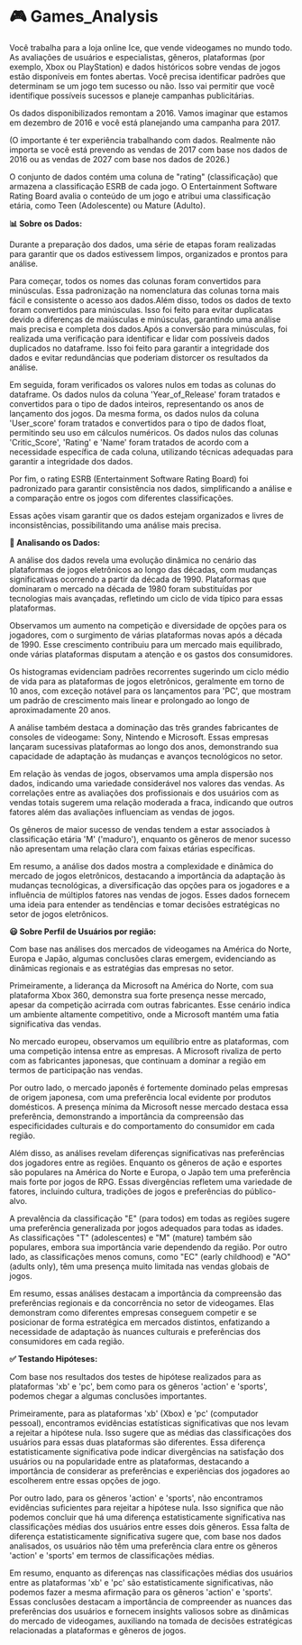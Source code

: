 # :video_game: Games_Analysis

Você trabalha para a loja online Ice, que vende videogames no mundo todo. As avaliações de usuários e especialistas, gêneros, plataformas (por exemplo, Xbox ou PlayStation) e dados históricos sobre vendas de jogos estão disponíveis em fontes abertas. Você precisa identificar padrões que determinam se um jogo tem sucesso ou não. Isso vai permitir que você identifique possíveis sucessos e planeje campanhas publicitárias.

Os dados disponibilizados remontam a 2016. Vamos imaginar que estamos em dezembro de 2016 e você está planejando uma campanha para 2017.

(O importante é ter experiência trabalhando com dados. Realmente não importa se você está prevendo as vendas de 2017 com base nos dados de 2016 ou as vendas de 2027 com base nos dados de 2026.)

O conjunto de dados contém uma coluna de "rating" (classificação) que armazena a classificação ESRB de cada jogo. O Entertainment Software Rating Board avalia o conteúdo de um jogo e atribui uma classificação etária, como Teen (Adolescente) ou Mature (Adulto).

**:bar_chart: Sobre os Dados:**

Durante a preparação dos dados, uma série de etapas foram realizadas para garantir que os dados estivessem limpos, organizados e prontos para análise.

Para começar, todos os nomes das colunas foram convertidos para minúsculas. Essa padronização na nomenclatura das colunas torna mais fácil e consistente o acesso aos dados.Além disso, todos os dados de texto foram convertidos para minúsculas. Isso foi feito para evitar duplicatas devido a diferenças de maiúsculas e minúsculas, garantindo uma análise mais precisa e completa dos dados.Após a conversão para minúsculas, foi realizada uma verificação para identificar e lidar com possíveis dados duplicados no dataframe. Isso foi feito para garantir a integridade dos dados e evitar redundâncias que poderiam distorcer os resultados da análise.

Em seguida, foram verificados os valores nulos em todas as colunas do dataframe. Os dados nulos da coluna 'Year_of_Release' foram tratados e convertidos para o tipo de dados inteiros, representando os anos de lançamento dos jogos. Da mesma forma, os dados nulos da coluna 'User_score' foram tratados e convertidos para o tipo de dados float, permitindo seu uso em cálculos numéricos.
Os dados nulos das colunas 'Critic_Score', 'Rating' e 'Name' foram tratados de acordo com a necessidade específica de cada coluna, utilizando técnicas adequadas para garantir a integridade dos dados.

Por fim, o rating ESRB (Entertainment Software Rating Board) foi padronizado para garantir consistência nos dados, simplificando a análise e a comparação entre os jogos com diferentes classificações.

Essas ações visam garantir que os dados estejam organizados e livres de inconsistências, possibilitando uma análise mais precisa.


**:mag_right: Analisando os Dados:**

A análise dos dados revela uma evolução dinâmica no cenário das plataformas de jogos eletrônicos ao longo das décadas, com mudanças significativas ocorrendo a partir da década de 1990. Plataformas que dominaram o mercado na década de 1980 foram substituídas por tecnologias mais avançadas, refletindo um ciclo de vida típico para essas plataformas.

Observamos um aumento na competição e diversidade de opções para os jogadores, com o surgimento de várias plataformas novas após a década de 1990. Esse crescimento contribuiu para um mercado mais equilibrado, onde várias plataformas disputam a atenção e os gastos dos consumidores.

Os histogramas evidenciam padrões recorrentes sugerindo um ciclo médio de vida para as plataformas de jogos eletrônicos, geralmente em torno de 10 anos, com exceção notável para os lançamentos para 'PC', que mostram um padrão de crescimento mais linear e prolongado ao longo de aproximadamente 20 anos.

A análise também destaca a dominação das três grandes fabricantes de consoles de videogame: Sony, Nintendo e Microsoft. Essas empresas lançaram sucessivas plataformas ao longo dos anos, demonstrando sua capacidade de adaptação às mudanças e avanços tecnológicos no setor.

Em relação às vendas de jogos, observamos uma ampla dispersão nos dados, indicando uma variedade considerável nos valores das vendas. As correlações entre as avaliações dos profissionais e dos usuários com as vendas totais sugerem uma relação moderada a fraca, indicando que outros fatores além das avaliações influenciam as vendas de jogos.

Os gêneros de maior sucesso de vendas tendem a estar associados à classificação etária 'M' ('maduro'), enquanto os gêneros de menor sucesso não apresentam uma relação clara com faixas etárias específicas.

Em resumo, a análise dos dados mostra a complexidade e dinâmica do mercado de jogos eletrônicos, destacando a importância da adaptação às mudanças tecnológicas, a diversificação das opções para os jogadores e a influência de múltiplos fatores nas vendas de jogos. Esses dados fornecem uma ideia para entender as tendências e tomar decisões estratégicas no setor de jogos eletrônicos.

**:smiley: Sobre Perfil de Usuários por região:**

Com base nas análises dos mercados de videogames na América do Norte, Europa e Japão, algumas conclusões claras emergem, evidenciando as dinâmicas regionais e as estratégias das empresas no setor.

Primeiramente, a liderança da Microsoft na América do Norte, com sua plataforma Xbox 360, demonstra sua forte presença nesse mercado, apesar da competição acirrada com outras fabricantes. Esse cenário indica um ambiente altamente competitivo, onde a Microsoft mantém uma fatia significativa das vendas.

No mercado europeu, observamos um equilíbrio entre as plataformas, com uma competição intensa entre as empresas. A Microsoft rivaliza de perto com as fabricantes japonesas, que continuam a dominar a região em termos de participação nas vendas.

Por outro lado, o mercado japonês é fortemente dominado pelas empresas de origem japonesa, com uma preferência local evidente por produtos domésticos. A presença mínima da Microsoft nesse mercado destaca essa preferência, demonstrando a importância da compreensão das especificidades culturais e do comportamento do consumidor em cada região.

Além disso, as análises revelam diferenças significativas nas preferências dos jogadores entre as regiões. Enquanto os gêneros de ação e esportes são populares na América do Norte e Europa, o Japão tem uma preferência mais forte por jogos de RPG. Essas divergências refletem uma variedade de fatores, incluindo cultura, tradições de jogos e preferências do público-alvo.

A prevalência da classificação "E" (para todos) em todas as regiões sugere uma preferência generalizada por jogos adequados para todas as idades. As classificações "T" (adolescentes) e "M" (mature) também são populares, embora sua importância varie dependendo da região. Por outro lado, as classificações menos comuns, como "EC" (early childhood) e "AO" (adults only), têm uma presença muito limitada nas vendas globais de jogos.

Em resumo, essas análises destacam a importância da compreensão das preferências regionais e da concorrência no setor de videogames. Elas demonstram como diferentes empresas conseguem competir e se posicionar de forma estratégica em mercados distintos, enfatizando a necessidade de adaptação às nuances culturais e preferências dos consumidores em cada região.

**:white_check_mark: Testando Hipóteses:**

Com base nos resultados dos testes de hipótese realizados para as plataformas 'xb' e 'pc', bem como para os gêneros 'action' e 'sports', podemos chegar a algumas conclusões importantes.

Primeiramente, para as plataformas 'xb' (Xbox) e 'pc' (computador pessoal), encontramos evidências estatísticas significativas que nos levam a rejeitar a hipótese nula. Isso sugere que as médias das classificações dos usuários para essas duas plataformas são diferentes. Essa diferença estatisticamente significativa pode indicar divergências na satisfação dos usuários ou na popularidade entre as plataformas, destacando a importância de considerar as preferências e experiências dos jogadores ao escolherem entre essas opções de jogo.

Por outro lado, para os gêneros 'action' e 'sports', não encontramos evidências suficientes para rejeitar a hipótese nula. Isso significa que não podemos concluir que há uma diferença estatisticamente significativa nas classificações médias dos usuários entre esses dois gêneros. Essa falta de diferença estatisticamente significativa sugere que, com base nos dados analisados, os usuários não têm uma preferência clara entre os gêneros 'action' e 'sports' em termos de classificações médias.

Em resumo, enquanto as diferenças nas classificações médias dos usuários entre as plataformas 'xb' e 'pc' são estatisticamente significativas, não podemos fazer a mesma afirmação para os gêneros 'action' e 'sports'. Essas conclusões destacam a importância de compreender as nuances das preferências dos usuários e fornecem insights valiosos sobre as dinâmicas do mercado de videogames, auxiliando na tomada de decisões estratégicas relacionadas a plataformas e gêneros de jogos.
